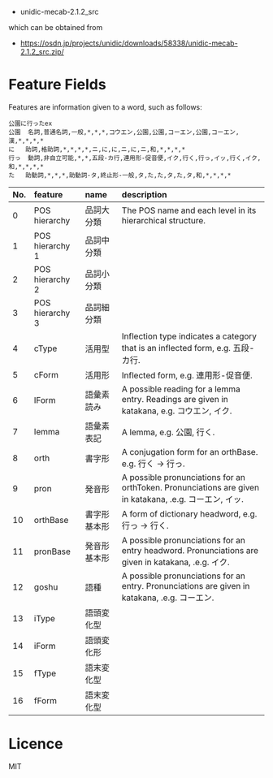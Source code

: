 * unidic-mecab-2.1.2_src

which can be obtained from

* https://osdn.jp/projects/unidic/downloads/58338/unidic-mecab-2.1.2_src.zip/

 # Feature Fields
 
Features are information given to a word, such as follows:

```
公園に行ったex
公園	名詞,普通名詞,一般,*,*,*,コウエン,公園,公園,コーエン,公園,コーエン,漢,*,*,*,*
に	助詞,格助詞,*,*,*,*,ニ,に,に,ニ,に,ニ,和,*,*,*,*
行っ	動詞,非自立可能,*,*,五段-カ行,連用形-促音便,イク,行く,行っ,イッ,行く,イク,和,*,*,*,*
た	助動詞,*,*,*,助動詞-タ,終止形-一般,タ,た,た,タ,た,タ,和,*,*,*,*
```
 
 |No.|feature| name |description|
 |:---|:---|:---|:---|
 | 0| POS hierarchy | 品詞大分類 |The POS name and each level in its hierarchical structure. |
 | 1| POS hierarchy 1 | 品詞中分類 | |
 | 2| POS hierarchy 2 | 品詞小分類 |
 | 3| POS hierarchy 3 | 品詞細分類|
 | 4| cType | 活用型 | Inflection type indicates a category that is an inflected form, e.g. 五段-カ行. |
 | 5| cForm | 活用形 | Inflected form, e.g. 連用形-促音便. |
 | 6| lForm | 語彙素読み | A possible reading for a lemma entry. Readings are given in katakana, e.g. コウエン, イク. |
 | 7| lemma | 語彙素表記 | A lemma, e.g. 公園, 行く.|
 | 8| orth | 書字形| A conjugation form for an orthBase. e.g. 行く -> 行っ. |
 | 9| pron | 発音形| A possible pronunciations for an orthToken. Pronunciations are given in katakana, .e.g. コーエン, イッ. |
 |10| orthBase | 書字形基本形|  A form of dictionary headword, e.g. 行っ -> 行く.  |
 |11| pronBase | 発音形基本形 | A possible pronunciations for an entry headword. Pronunciations are given in katakana, .e.g. イク. | 
 |12| goshu | 語種| A possible pronunciations for an entry. Pronunciations are given in katakana, .e.g. コーエン. |
 |13| iType | 語頭変化型 | |
 |14| iForm | 語頭変化形 | |
 |15| fType | 語末変化型| |
 |16| fForm | 語末変化型| |
 
  # Licence
  
  MIT